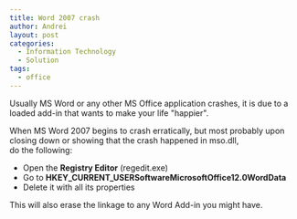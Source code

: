 ```yaml
---
title: Word 2007 crash
author: Andrei
layout: post
categories:
  - Information Technology
  - Solution
tags:
  - office
---
```

Usually MS Word or any other MS Office application crashes, it is due to a loaded add-in that wants to make your life "happier".

When MS Word 2007 begins to crash erratically, but most probably upon closing down or showing that the crash happened in mso.dll,  
do the following:

*   Open the **Registry Editor** (regedit.exe)
*   Go to **HKEY\_CURRENT\_USERSoftwareMicrosoftOffice12.0WordData**
*   Delete it with all its properties

This will also erase the linkage to any Word Add-in you might have.